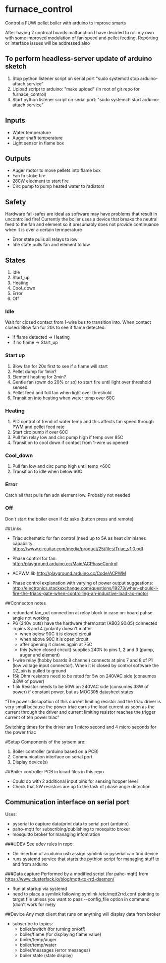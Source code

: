 # furnace_control
Control a FUWI pellet boiler with arduino to improve smarts

After having 2 controal boards malfunction I have decided to roll my own with some improved modulation of fan speed and pellet feeding. Reporting or interface issues will be addressed also

## To perform headless-server update of arduino sketch
1. Stop python listener script on serial port "sudo systemctl stop arduino-attach.service"
2. Upload script to arduino: "make upload" (in root of git repo for furnace_control)
3. Start python listener script on serial port: "sudo systemctl start arduino-attach.service"

## Inputs
* Water temperature
* Auger shaft temperature
* Light sensor in flame box

## Outputs
* Auger motor to move pellets into flame box
* Fan to stoke fire
* 280W eleement to start fire
* Circ pump to pump heated water to radiators

## Safety
Hardware fail-safes are ideal as software may have problems that result in uncontrolled fire! Currently the boiler uses a device that breaks the neutral feed to the fan and element so it presumably does not provide continuance when it is over a certain termperature
 * Error state pulls all relays to low
 * Idle state pulls fan and element to low
 
 ## States
1. Idle
2. Start_up
3. Heating
4. Cool_down
5. Error
6. Off
 
 ### Idle
 Wait for closed contact from 1-wire bus to transition into. When contact closed: Blow fan for 20s to see if flame detected:
* if flame detected -> Heating
* if no flame -> Start_up
 
 ### Start up
1. Blow fan for 20s first to see if a flame will start
1. Pellet dump for 1min?
2. Element heating for 2min?
3. Gentle fan (pwm do 20% or so) to start fire until light over threshold sensed
4. Pellet feed and full fan when light over threshold
5. Transition into heating when water temp over 60C
 
 ### Heating
1. PID control of trend of water temp and this affects fan speed through PWM and pellet feed rate
2. Start circ pump if over 60C
3. Pull fan relay low and circ pump high if temp over 85C
4. Transition to cool down if contact from 1-wire us opened
 
 ### Cool_down
1. Pull fan low and circ pump high until temp <60C
2. Transition to idle when below 60C
 
 ### Error
 Catch all that pulls fan adn element low. Probably not needed


### Off
Don't start the boiler even if dz asks (button press and remote)

##Links
* Triac schematic for fan control (need up to 5A as heat diminishes capability
https://www.circuitar.com/media/product/25/files/Triac_v1.0.pdf

* Phase control for fan:
http://playground.arduino.cc/Main/ACPhaseControl
* ACPWM lib
http://playground.arduino.cc/Code/ACPWM
* Phase control explanation with varying of power output suggestions: http://electronics.stackexchange.com/questions/19273/when-should-i-fire-the-triacs-gate-when-controlling-an-inductive-load-ac-motor

##Connecton notes
* redundant fan_out connection at relay block in case on-board pahse angle not working
* P6 (240v outs) have the hardware thermostat (AB03 90.05) connected in pins 3 and 4 (polarity doesn't matter
  * when below 90C it is closed circuit
  * when above 90C it is open circuit
  * after opening it closes again at 75C
  * this (when closed circuit) supplies 240N to pins 1, 2 and 3 (pump, auger and element)
* 1-wire relay (hobby boards 8 channel) connects at pins 7 and 8 of P1 (low voltage input connector). When it is closed by control software the DZ_pin is pulled to ground
* 15k Ohm resistors need to be rated for 5w on 240VAC side (consumes 3.8W of power)
* 1.5k Resistor needs to be 50W on 240VAC side (consumes 38W of power) if constant power, but as MOC305 datasheet states:

"The power dissapation of this current limiting resistor and the triac driver is very small because the power triac carris the load current as soon as the current through the driver and current limiting resistor reaches the trigger current of teh power triac" 

Switching times for the driver are 1 micro second and 4 micro seconds for the power triac

#Setup
Components of the sytsem are:
1. Boiler controller (arduino based on a PCB)
2. Communication interface on serial port
3. Display device(s)

##Boiler controller
PCB in kicad files in this repo
* Could do with 2 additional input pins for sensing hopper level
* Check that 5W resistors are up to the task of phase angle detection

## Communication interface on serial port
Uses:
* pyserial to capture data/print data to serial port (arduino)
* paho-mqtt for subscribing/publishing to mosquitto broker
* mosquitto broker for managing infomration

###UDEV
See udev rules in repo:
* On insertion of aruduino usb assign symlink so pyserial can find device
* runs systemd service that starts the pythion script for managing stuff to and from arduino

###Data capture
Performed by a modified script (for paho-mqtt) from https://www.clusterfsck.io/blog/mqtt-to-rrd-daemon/
* Run at startup via systemd
* need to place a symlink following symlink /etc/mqtt2rrd.conf pointing to target file unless you want to pass --config_file option in command (didn't work for me)y


##Device
Any mqtt client that runs on anything will display data from broker
* subscribe to topics:
  * boiler/switch (for turning on/off)
  * boiler/flame (for displaying flame value)
  * boiler/temp/auger
  * boiler/temp/water
  * boiler/messages (error messages)
  * boiler state (state display)
